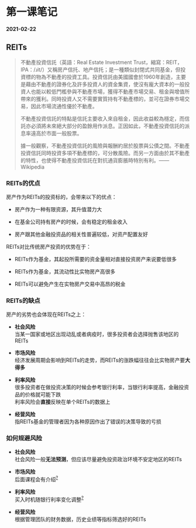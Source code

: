 # 第一课笔记

#### 2021-02-22

## REITs

> 不動產投資信託（英語：Real Estate Investment Trust，縮寫：REIT，IPA：/ɹit/）又稱房产信托、地产信托；是一種類似封閉式共同基金，但投資標的物為不動產的投資工具。投資信託由美國國會於1960年創造，主要是藉由不動產的證券化及許多投資人的資金集資，使沒有龐大資本的一般投資人也能以較低門檻參與不動產市場，獲得不動產市場交易、租金與增值所帶來的獲利。同時投資人又不需要實質持有不動產標的，並可在證券市場交易，因此市場流通性優於不動產。
>
> 不動產投資信託的特點是信託主要收入來自租金，因此收益較為穩定，而信託亦必須將未來絕大部分的盈餘用作派息。正因如此，不動產投資信託的派息率遠高於市面一般股票。
>
> 據一般觀察，不動產投資信託的風險與報酬約居於股票與公債之間。不動產投資信託同時投資多項不動產標的，可分散風險。而另一方面由於其不動產的特性，也使得不動產投資信託在對抗通貨膨脹時特別有利。——Wikipedia

### REITs的优点

房产作为REITs的投资标的，会带来以下的优点：

+ 房产作为一种有限资源，其升值潜力大

+ 在基金公司持有房产的时候，会有稳定的租金收入

+ 房产跟其他金融投资品的相关性普遍较低，对资产配置友好

REITs对比传统房产投资的优势在于：

+ REITs作为基金，其起投所需要的资金量相对直接投资房产来说要低很多

+ REITs作为基金，其流动性比实物房产高很多

+ REITs可以避免产生在实物房产交易中高昂的税金

### REITs的缺点

房产的劣势也会体现在REITs之上：

+ **社会风险**<br/>当某一国家或地区出现动乱或者病疫时，很多投资者会选择抛售该地区的REITs

+ **市场风险**<br/>经济发展周期会影响到REITs的走势，而REITs的涨跌幅往往会比实物房产要**大得多**

+ **利率风险**<br/>很多投资者在做投资决策的时候会参考银行利率，当银行利率提高，金融投资品的价格就可能下跌<br/>利率风险会**直接**反映在单个REITs的数据上

+ **经营风险**<br/>指REITs基金的管理者因为各种原因作出了错误的决策导致的亏损

### 如何规避风险

+ **社会风险**<br/>社会风险一般**无法预测**，但应该尽量避免投资政治环境不安定地区的REITs

+ **市场风险**<br/>后面课程会有介绍<sup>[?]()</sup>

+ **利率风险**<br/>买入时机随银行利率变化调整<sup>[?]()</sup>

+ **经营风险**<br/>根据管理团队的财务数据，历史业绩等指标筛选好的REITs

